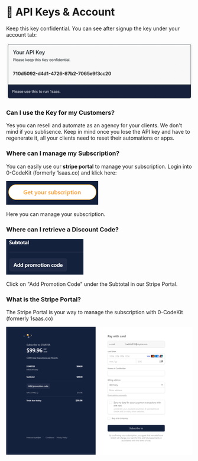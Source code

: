 # 🔑 API Keys & Account

Keep this key confidential. You can see after signup the key under your account tab:

![Your 0-CodeKit (formerly 1saas.co) API Key.](<../.gitbook/assets/image (2).png>)

### Can I use the Key for my Customers?

Yes you can resell and automate as an agency for your clients. We don't mind if you sublisence. Keep in mind once you lose the API key and have to regenerate it, all your clients need to reset their automations or apps.&#x20;



### Where can I manage my Subscription?

You can easily use our **stripe portal** to manage your subscription. Login into 0-CodeKit (formerly 1saas.co) and klick here:

![](<../.gitbook/assets/image (5) (1).png>)

Here you can manage your subscription.



### Where can I retrieve a Discount Code?

![](<../.gitbook/assets/image (7).png>)

Click on "Add Promotion Code" under the Subtotal in our Stripe Portal.



### What is the Stripe Portal?

The Stripe Portal is your way to manage the subscription with 0-CodeKit (formerly 1saas.co)

![](<../.gitbook/assets/image (6).png>)
